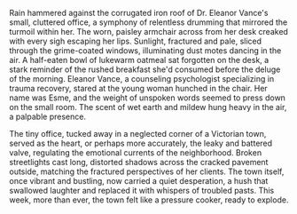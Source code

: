 Rain hammered against the corrugated iron roof of Dr. Eleanor Vance's small, cluttered office, a symphony of relentless drumming that mirrored the turmoil within her.  The worn, paisley armchair across from her desk creaked with every sigh escaping her lips.  Sunlight, fractured and pale, sliced through the grime-coated windows, illuminating dust motes dancing in the air.  A half-eaten bowl of lukewarm oatmeal sat forgotten on the desk, a stark reminder of the rushed breakfast she'd consumed before the deluge of the morning. Eleanor Vance, a counseling psychologist specializing in trauma recovery, stared at the young woman hunched in the chair.  Her name was  Esme, and the weight of unspoken words seemed to press down on the small room. The scent of wet earth and mildew hung heavy in the air, a palpable presence.

The tiny office, tucked away in a neglected corner of a Victorian town, served as the heart, or perhaps more accurately, the leaky and battered valve, regulating the emotional currents of the neighborhood.  Broken streetlights cast long, distorted shadows across the cracked pavement outside, matching the fractured perspectives of her clients.  The town itself, once vibrant and bustling, now carried a quiet desperation, a hush that swallowed laughter and replaced it with whispers of troubled pasts.  This week, more than ever, the town felt like a pressure cooker, ready to explode.
